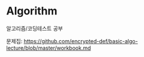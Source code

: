 # Algorithm
알고리즘/코딩테스트 공부

문제집: https://github.com/encrypted-def/basic-algo-lecture/blob/master/workbook.md
